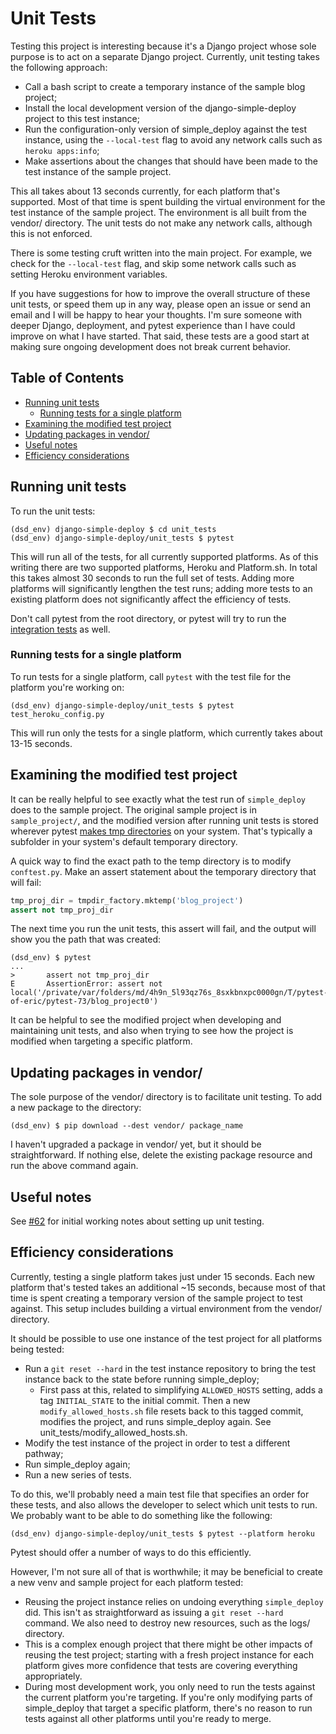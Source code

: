 Unit Tests
===

Testing this project is interesting because it's a Django project whose sole purpose is to act on a separate Django project. Currently, unit testing takes the following approach:

- Call a bash script to create a temporary instance of the sample blog project;
- Install the local development version of the django-simple-deploy project to this test instance;
- Run the configuration-only version of simple_deploy against the test instance, using the `--local-test` flag to avoid any network calls such as `heroku apps:info`;
- Make assertions about the changes that should have been made to the test instance of the sample project.

This all takes about 13 seconds currently, for each platform that's supported. Most of that time is spent building the virtual environment for the test instance of the sample project. The environment is all built from the vendor/ directory. The unit tests do not make any network calls, although this is not enforced.

There is some testing cruft written into the main project. For example, we check for the `--local-test` flag, and skip some network calls such as setting Heroku environment variables.

If you have suggestions for how to improve the overall structure of these unit tests, or speed them up in any way, please open an issue or send an email and I will be happy to hear your thoughts. I'm sure someone with deeper Django, deployment, and pytest experience than I have could improve on what I have started. That said, these tests are a good start at making sure ongoing development does not break current behavior.

Table of Contents
---

- [Running unit tests](#running-unit-tests)
	- [Running tests for a single platform](#running-tests-for-a-single-platform)
- [Examining the modified test project](#examining-the-modified-test-project)
- [Updating packages in vendor/](#updating-packages-in-vendor)
- [Useful notes](#useful-notes)
- [Efficiency considerations](#efficiency-considerations)

Running unit tests
---

To run the unit tests:

```
(dsd_env) django-simple-deploy $ cd unit_tests
(dsd_env) django-simple-deploy/unit_tests $ pytest
```

This will run all of the tests, for all currently supported platforms. As of this writing there are two supported platforms, Heroku and Platform.sh. In total this takes almost 30 seconds to run the full set of tests. Adding more platforms will significantly lengthen the test runs; adding more tests to an existing platform does not significantly affect the efficiency of tests.

Don't call pytest from the root directory, or pytest will try to run the [integration tests](integration_tests.md) as well.

### Running tests for a single platform

To run tests for a single platform, call `pytest` with the test file for the platform you're working on:

```
(dsd_env) django-simple-deploy/unit_tests $ pytest test_heroku_config.py
```

This will run only the tests for a single platform, which currently takes about 13-15 seconds.

Examining the modified test project
---

It can be really helpful to see exactly what the test run of `simple_deploy` does to the sample project. The original sample project is in `sample_project/`, and the modified version after running unit tests is stored wherever pytest [makes tmp directories](https://docs.pytest.org/en/7.1.x/how-to/tmp_path.html#the-default-base-temporary-directory) on your system. That's typically a subfolder in your system's default temporary directory.

A quick way to find the exact path to the temp directory is to modify `conftest.py`. Make an assert statement about the temporary directory that will fail:

```python
tmp_proj_dir = tmpdir_factory.mktemp('blog_project')
assert not tmp_proj_dir
```

The next time you run the unit tests, this assert will fail, and the output will show you the path that was created:

```
(dsd_env) $ pytest
...
>       assert not tmp_proj_dir
E       AssertionError: assert not local('/private/var/folders/md/4h9n_5l93qz76s_8sxkbnxpc0000gn/T/pytest-of-eric/pytest-73/blog_project0')
```

It can be helpful to see the modified project when developing and maintaining unit tests, and also when trying to see how the project is modified when targeting a specific platform.

Updating packages in vendor/
---

The sole purpose of the vendor/ directory is to facilitate unit testing. To add a new package to the directory:

```
(dsd_env) $ pip download --dest vendor/ package_name
```

I haven't upgraded a package in vendor/ yet, but it should be straightforward. If nothing else, delete the existing package resource and run the above command again.

Useful notes
---

See [#62](https://github.com/ehmatthes/django-simple-deploy/issues/62) for initial working notes about setting up unit testing.

Efficiency considerations
---

Currently, testing a single platform takes just under 15 seconds. Each new platform that's tested takes an additional ~15 seconds, because most of that time is spent creating a temporary version of the sample project to test against. This setup includes building a virtual environment from the vendor/ directory.

It should be possible to use one instance of the test project for all platforms being tested:

- Run a `git reset --hard` in the test instance repository to bring the test instance back to the state before running simple_deploy;
    - First pass at this, related to simplifying `ALLOWED_HOSTS` setting, adds a tag `INITIAL_STATE` to the initial commit. Then a new `modify_allowed_hosts.sh` file resets back to this tagged commit, modifies the project, and runs simple_deploy again. See unit_tests/modify_allowed_hosts.sh.
- Modify the test instance of the project in order to test a different pathway;
- Run simple_deploy again;
- Run a new series of tests.

To do this, we'll probably need a main test file that specifies an order for these tests, and also allows the developer to select which unit tests to run. We probably want to be able to do something like the following:

```
(dsd_env) django-simple-deploy/unit_tests $ pytest --platform heroku
```

Pytest should offer a number of ways to do this efficiently.

However, I'm not sure all of that is worthwhile; it may be beneficial to create a new venv and sample project for each platform tested:

- Reusing the project instance relies on undoing everything `simple_deploy` did. This isn't as straightforward as issuing a `git reset --hard` command. We also need to destroy new resources, such as the logs/ directory.
- This is a complex enough project that there might be other impacts of reusing the test project; starting with a fresh project instance for each platform gives more confidence that tests are covering everything appropriately.
- During most development work, you only need to run the tests against the current platform you're targeting. If you're only modifying parts of simple_deploy that target a specific platform, there's no reason to run tests against all other platforms until you're ready to merge.